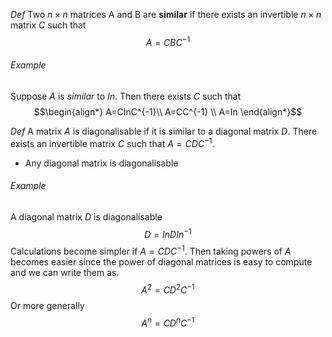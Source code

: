 *Def* Two $n\times n$ matrices A and B are **similar** if there exists an invertible $n \times n$ matrix $C$ such that $$A=CBC^{-1}$$
###### Example
Suppose $A$ is *similar* to $In$. Then there exists $C$ such that $$\begin{align*} A=CInC^{-1}\\ A=CC^{-1} \\ A=In \end{align*}$$


*Def* A matrix $A$ is diagonalisable if it is similar to a diagonal matrix $D$. There exists an invertible matrix $C$ such that $A = CDC^{-1}$.
- Any diagonal matrix is diagonalisable


###### Example
A diagonal matrix $D$ is diagonalisable
$$D=InDIn^{-1}$$
Calculations become simpler if $A = CDC^{-1}$. Then taking powers of $A$ becomes easier since the power of diagonal matrices is easy to compute and we can write them as. $$A^{2}=CD^{2}C^{-1}$$
Or more generally $$A^{n}=CD^{n}C^{-1}$$

